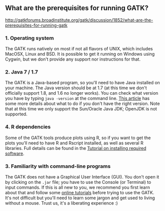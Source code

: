 ## What are the prerequisites for running GATK?

http://gatkforums.broadinstitute.org/gatk/discussion/1852/what-are-the-prerequisites-for-running-gatk

<h3>1. Operating system</h3>
<p>The GATK runs natively on most if not all flavors of UNIX, which includes MacOSX, Linux and BSD. It is possible to get it running on Windows using Cygwin, but we don't provide any support nor instructions for that.</p>
<h3>2. Java 7 / 1.7</h3>
<p>The GATK is a Java-based program, so you'll need to have Java installed on your machine. The Java version should be at 1.7 (at this time we don't officially support 1.8, and 1.6 no longer works). You can check what version you have by typing <code>java -version</code> at the command line. <a href="http://www.broadinstitute.org/gatk/guide/article?id=1200">This article</a> has some more details about what to do if you don't have the right version. Note that at this time we only support the Sun/Oracle Java JDK; OpenJDK is not supported. </p>
<h3>4. R dependencies</h3>
<p>Some of the GATK tools produce plots using R, so if you want to get the plots you'll need to have R and Rscript installed, as well as several R libraries. Full details can be found in the <a href="http://www.broadinstitute.org/gatk/guide/article?id=2899">Tutorial on installing required software</a>.</p>
<h3>3. Familiarity with command-line programs</h3>
<p>The GATK does not have a Graphical User Interface (GUI). You don't open it by clicking on the <code>.jar</code> file; you have to use the Console (or Terminal) to input commands. If this is all new to you, we recommend you first learn about that and follow some <a href="http://lifehacker.com/5633909/who-needs-a-mouse-learn-to-use-the-command-line-for-almost-anything">online tutorials</a> before trying to use the GATK. It's not difficult but you'll need to learn some jargon and get used to living without a mouse. Trust us, it's a liberating experience :)</p>
